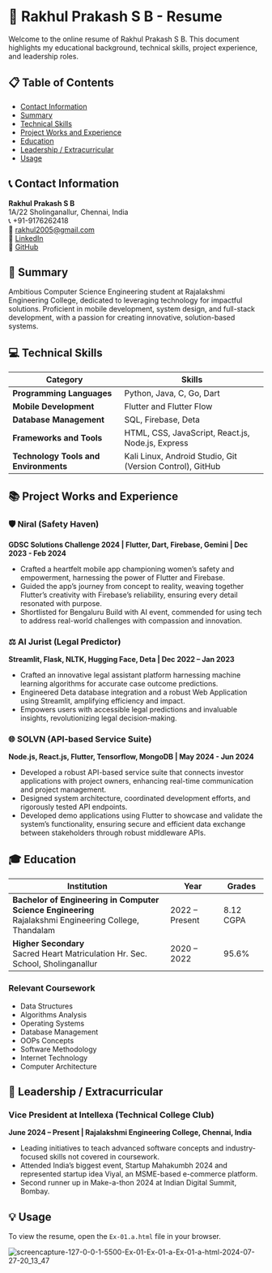 # 📄 Rakhul Prakash S B - Resume

Welcome to the online resume of Rakhul Prakash S B. This document highlights my educational background, technical skills, project experience, and leadership roles.

## 📋 Table of Contents

- [Contact Information](#contact-information)
- [Summary](#summary)
- [Technical Skills](#technical-skills)
- [Project Works and Experience](#project-works-and-experience)
- [Education](#education)
- [Leadership / Extracurricular](#leadership--extracurricular)
- [Usage](#usage)

## 📞 Contact Information

**Rakhul Prakash S B**  
1A/22 Sholinganallur, Chennai, India  
📞 +91-9176262418  
📧 [rakhul2005@gmail.com](mailto:rakhul2005@gmail.com)  
🔗 [LinkedIn](https://linkedin.com/in/rakhul)  
🔗 [GitHub](https://github.com/BlackEmpir7199)  

## 📝 Summary

Ambitious Computer Science Engineering student at Rajalakshmi Engineering College, dedicated to leveraging technology for impactful solutions. Proficient in mobile development, system design, and full-stack development, with a passion for creating innovative, solution-based systems.

## 💻 Technical Skills

| Category                    | Skills                                          |
|-----------------------------|-------------------------------------------------|
| **Programming Languages**   | Python, Java, C, Go, Dart                       |
| **Mobile Development**      | Flutter and Flutter Flow                        |
| **Database Management**     | SQL, Firebase, Deta                             |
| **Frameworks and Tools**    | HTML, CSS, JavaScript, React.js, Node.js, Express|
| **Technology Tools and Environments** | Kali Linux, Android Studio, Git (Version Control), GitHub |

## 📚 Project Works and Experience

### 🛡️ Niral (Safety Haven)
**GDSC Solutions Challenge 2024 | Flutter, Dart, Firebase, Gemini | Dec 2023 - Feb 2024**
- Crafted a heartfelt mobile app championing women’s safety and empowerment, harnessing the power of Flutter and Firebase.
- Guided the app’s journey from concept to reality, weaving together Flutter’s creativity with Firebase’s reliability, ensuring every detail resonated with purpose.
- Shortlisted for Bengaluru Build with AI event, commended for using tech to address real-world challenges with compassion and innovation.

### ⚖️ AI Jurist (Legal Predictor)
**Streamlit, Flask, NLTK, Hugging Face, Deta | Dec 2022 – Jan 2023**
- Crafted an innovative legal assistant platform harnessing machine learning algorithms for accurate case outcome predictions.
- Engineered Deta database integration and a robust Web Application using Streamlit, amplifying efficiency and impact.
- Empowers users with accessible legal predictions and invaluable insights, revolutionizing legal decision-making.

### 🌐 SOLVN (API-based Service Suite)
**Node.js, React.js, Flutter, Tensorflow, MongoDB | May 2024 - Jun 2024**
- Developed a robust API-based service suite that connects investor applications with project owners, enhancing real-time communication and project management.
- Designed system architecture, coordinated development efforts, and rigorously tested API endpoints.
- Developed demo applications using Flutter to showcase and validate the system’s functionality, ensuring secure and efficient data exchange between stakeholders through robust middleware APIs.

## 🎓 Education

| Institution                                                                         | Year             | Grades      |
|--------------------------------------------------------------------------------------|------------------|-------------|
| **Bachelor of Engineering in Computer Science Engineering**<br>Rajalakshmi Engineering College, Thandalam | 2022 – Present   | 8.12 CGPA   |
| **Higher Secondary**<br>Sacred Heart Matriculation Hr. Sec. School, Sholinganallur   | 2020 – 2022      | 95.6%       |

### Relevant Coursework
- Data Structures
- Algorithms Analysis
- Operating Systems
- Database Management
- OOPs Concepts
- Software Methodology
- Internet Technology
- Computer Architecture

## 🏅 Leadership / Extracurricular

### Vice President at Intellexa (Technical College Club)
**June 2024 – Present | Rajalakshmi Engineering College, Chennai, India**
- Leading initiatives to teach advanced software concepts and industry-focused skills not covered in coursework.
- Attended India’s biggest event, Startup Mahakumbh 2024 and represented startup idea Viyal, an MSME-based e-commerce platform.
- Second runner up in Make-a-thon 2024 at Indian Digital Summit, Bombay.

## 💡 Usage

To view the resume, open the `Ex-01.a.html` file in your browser.

![screencapture-127-0-0-1-5500-Ex-01-Ex-01-a-Ex-01-a-html-2024-07-27-20_13_47](https://github.com/user-attachments/assets/88264e62-fc1b-4b56-a764-c49238db3d14)

